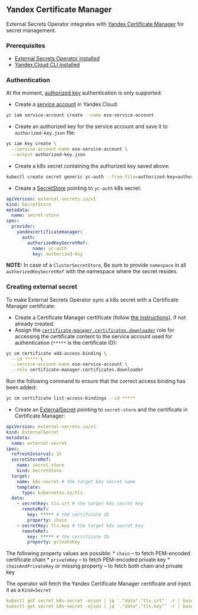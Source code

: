 ## Yandex Certificate Manager

External Secrets Operator integrates with [Yandex Certificate Manager](https://cloud.yandex.com/docs/certificate-manager/)
for secret management.

### Prerequisites
* [External Secrets Operator installed](../introduction/getting-started.md#installing-with-helm)
* [Yandex.Cloud CLI installed](https://cloud.yandex.com/docs/cli/quickstart)

### Authentication
At the moment, [authorized key](https://cloud.yandex.com/docs/iam/concepts/authorization/key) authentication is only supported:

* Create a [service account](https://cloud.yandex.com/docs/iam/concepts/users/service-accounts) in Yandex.Cloud:
```bash
yc iam service-account create --name eso-service-account
```
* Create an authorized key for the service account and save it to `authorized-key.json` file:
```bash
yc iam key create \
  --service-account-name eso-service-account \
  --output authorized-key.json
```
* Create a k8s secret containing the authorized key saved above:
```bash
kubectl create secret generic yc-auth --from-file=authorized-key=authorized-key.json
```
* Create a [SecretStore](../api/secretstore.md) pointing to `yc-auth` k8s secret:
```yaml
apiVersion: external-secrets.io/v1
kind: SecretStore
metadata:
  name: secret-store
spec:
  provider:
    yandexcertificatemanager:
      auth:
        authorizedKeySecretRef:
          name: yc-auth
          key: authorized-key
```

**NOTE:** In case of a `ClusterSecretStore`, Be sure to provide `namespace` in all `authorizedKeySecretRef` with the namespace where the secret resides.

### Creating external secret
To make External Secrets Operator sync a k8s secret with a Certificate Manager certificate:

* Create a Certificate Manager certificate (follow
  [the instructions](https://cloud.yandex.com/en-ru/docs/certificate-manager/operations/)), if not already created.
* Assign the [`certificate-manager.certificates.downloader`](https://cloud.yandex.com/en-ru/docs/certificate-manager/security/#roles-list) role
  for accessing the certificate content to the service account used for authentication (`*****` is the certificate ID):
```bash
yc cm certificate add-access-binding \
  --id ***** \
  --service-account-name eso-service-account \
  --role certificate-manager.certificates.downloader
```
Run the following command to ensure that the correct access binding has been added:
```bash
yc cm certificate list-access-bindings --id *****
```
* Create an [ExternalSecret](../api/externalsecret.md) pointing to `secret-store` and the certificate in Certificate Manager:
```yaml
apiVersion: external-secrets.io/v1
kind: ExternalSecret
metadata:
  name: external-secret
spec:
  refreshInterval: 1h
  secretStoreRef:
    name: secret-store
    kind: SecretStore
  target:
    name: k8s-secret # the target k8s secret name
    template:
      type: kubernetes.io/tls
  data:
    - secretKey: tls.crt # the target k8s secret key
      remoteRef:
        key: ***** # the certificate ID
        property: chain
    - secretKey: tls.key # the target k8s secret key
      remoteRef:
        key: ***** # the certificate ID
        property: privateKey
```
The following property values are possible:
    * `chain` – to fetch PEM-encoded certificate chain
    * `privateKey` – to fetch PEM-encoded private key
    * `chainAndPrivateKey` or missing property – to fetch both chain and private key

The operator will fetch the Yandex Certificate Manager certificate and inject it as a `Kind=Secret`
```yaml
kubectl get secret k8s-secret -ojson | jq '."data"."tls.crt"' -r | base64 --decode
kubectl get secret k8s-secret -ojson | jq '."data"."tls.key"' -r | base64 --decode
```
